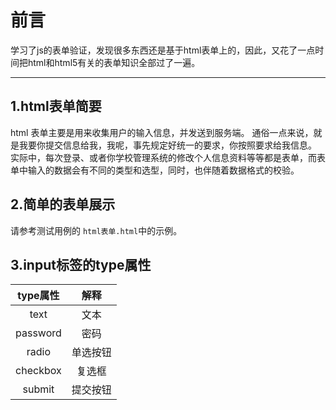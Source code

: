 # 前言

学习了js的表单验证，发现很多东西还是基于html表单上的，因此，又花了一点时间把html和html5有关的表单知识全部过了一遍。

---

## 1.html表单简要

html 表单主要是用来收集用户的输入信息，并发送到服务端。
通俗一点来说，就是我要你提交信息给我，我呢，事先规定好统一的要求，你按照要求给我信息。
实际中，每次登录、或者你学校管理系统的修改个人信息资料等等都是表单，而表单中输入的数据会有不同的类型和选型，同时，也伴随着数据格式的校验。

## 2.简单的表单展示

请参考测试用例的 `html表单.html`中的示例。

## 3.input标签的type属性

type属性|解释
|:-----:|:---:|
|text|文本|
|password|密码|
|radio|单选按钮|
|checkbox|复选框|
|submit|提交按钮|

